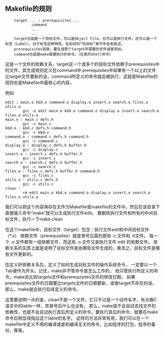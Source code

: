 ## Makefile的规则
        target ... : prerequisites ...
                command
                ...
                ...
        target也就是一个目标文件，可以是Object File，也可以是执行文件。还可以是一个标签（Label），对于标签这种特性，在后续的“伪目标”章节中会有叙述。
        prerequisites就是，要生成那个target所需要的文件或是目标。
        command也就是make需要执行的命令。（任意的Shell命令）
这是一个文件的依赖关系，target这一个或多个的目标文件依赖于prerequisites中的文件，其生成规则定义在command中
prerequisites中如果有一个以上的文件比target文件要新的话，command所定义的命令就会被执行，这就是Makefile的规则也是Makefile中最核心的内容。



例如

    edit : main.o kbd.o command.o display.o insert.o search.o files.o utils.o
            gcc -o edit main.o kbd.o command.o display.o insert.o search.o files.o utils.o
    main.o : main.c defs.h
            gcc -c main.c
    kbd.o : kbd.c defs.h command.h
            gcc -c kbd.c
    command.o : command.c defs.h command.h
            gcc -c command.c
    display.o : display.c defs.h buffer.h
            gcc -c display.c
    insert.o : insert.c defs.h buffer.h
            gcc -c insert.c
    search.o : search.c defs.h buffer.h
            gcc -c search.c
    files.o : files.c defs.h buffer.h command.h
            gcc -c files.c
    utils.o : utils.c defs.h
            gcc -c utils.c
    clean :
            rm edit main.o kbd.o command.o display.o insert.o search.o files.o utils.o

我们可以把这个内容保存在文件为Makefile或makefile的文件中，然后在该目录下直接输入命令“make”就可以生成执行文件edit。
要删除执行文件和所有的中间目标文件，执行一下make clean

在这个makefile中，目标文件（target）包含：执行文件edit和中间目标文件（*.o）
依赖文件（prerequisites）就是冒号后面的那些 .c 文件和 .h文件。
每一个 .o 文件都有一组依赖文件，而这些 .o 文件又是执行文件 edit 的依赖文件。
依赖关系的实质上就是说明了目标文件是由哪些文件生成的，换言之，目标文件是哪些文件更新的。

在定义好依赖关系后，定义了如何生成目标文件的操作系统命令，
一定要以一个Tab键作为开头。记住，make并不管命令是怎么工作的，
他只管执行所定义的命令。make会比较targets文件和prerequisites文件的修改日期，
如果prerequisites文件的日期要比targets文件的日期要新，或者target不存在的话，那么，make就会执行后续定义的命令。

这里要说明一点的是，clean不是一个文件，它只不过是一个动作名字，有点像C语言中的lable一样，其冒号后什么也没有，
那么，make就不会自动去找文件的依赖性，也就不会自动执行其后所定义的命令。要执行其后的命令，就要在make命令后明显得指出这个lable的名字。
这样的方法非常有用，我们可以在一个makefile中定义不用的编译或是和编译无关的命令，比如程序的打包，程序的备份，等等。